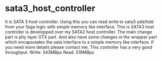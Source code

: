 # sata3_host_controller
It is SATA 3 host controller. Using this you can read write to sata3 sdd/hdd from your fpga logic with simple memory like interface.
This is SATA3 host controller is developped over my SATA2 host controller. The main change part is phy layer GTX part. And also have some changes in the wrapper part which encapsulates the sata interface to a simple memory like interface. If you need more details please contact me. 
This controller has a very good throughput. Write: 343MBps Read: 519MBps
